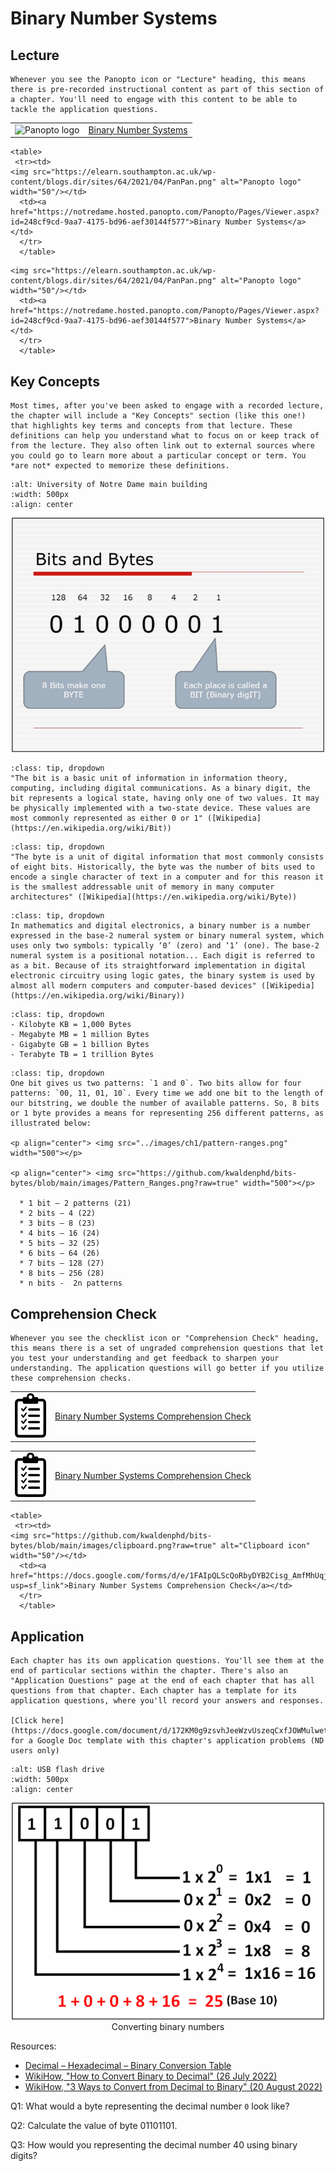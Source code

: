 # Binary Number Systems

## Lecture <i class="fa-solid fa-person-chalkboard" aria-hidden="true"></i>

```{note}
Whenever you see the Panopto icon or "Lecture" heading, this means there is pre-recorded instructional content as part of this section of a chapter. You'll need to engage with this content to be able to tackle the application questions.
```

<table>
 <tr><td>
<img src="https://elearn.southampton.ac.uk/wp-content/blogs.dir/sites/64/2021/04/PanPan.png" alt="Panopto logo" width="50"/></td>
  <td><a href="https://notredame.hosted.panopto.com/Panopto/Pages/Viewer.aspx?id=248cf9cd-9aa7-4175-bd96-aef30144f577">Binary Number Systems</a></td>
  </tr>
  </table>

```{admonition} Lecture
<table>
 <tr><td>
<img src="https://elearn.southampton.ac.uk/wp-content/blogs.dir/sites/64/2021/04/PanPan.png" alt="Panopto logo" width="50"/></td>
  <td><a href="https://notredame.hosted.panopto.com/Panopto/Pages/Viewer.aspx?id=248cf9cd-9aa7-4175-bd96-aef30144f577">Binary Number Systems</a></td>
  </tr>
  </table>
```

````{card}
<img src="https://elearn.southampton.ac.uk/wp-content/blogs.dir/sites/64/2021/04/PanPan.png" alt="Panopto logo" width="50"/></td>
  <td><a href="https://notredame.hosted.panopto.com/Panopto/Pages/Viewer.aspx?id=248cf9cd-9aa7-4175-bd96-aef30144f577">Binary Number Systems</a></td>
  </tr>
  </table>
````

## Key Concepts <i class="fa-solid fa-key" aria-hidden="true"></i>

```{note}
Most times, after you've been asked to engage with a recorded lecture, the chapter will include a "Key Concepts" section (like this one!) that highlights key terms and concepts from that lecture. These definitions can help you understand what to focus on or keep track of from the lecture. They also often link out to external sources where you could go to learn more about a particular concept or term. You *are not* expected to memorize these definitions.
```

```{image} ../images/ch1/bits-bytes-explanation.png
:alt: University of Notre Dame main building
:width: 500px
:align: center
```

<p align="center"><img src="https://github.com/kwaldenphd/bits-bytes/blob/main/images/Bits_Bytes_Image.png?raw=true" width="500"></p>

```{admonition} Bits
:class: tip, dropdown
"The bit is a basic unit of information in information theory, computing, including digital communications. As a binary digit, the bit represents a logical state, having only one of two values. It may be physically implemented with a two-state device. These values are most commonly represented as either 0 or 1" ([Wikipedia](https://en.wikipedia.org/wiki/Bit))
```

```{admonition} Bytes 
:class: tip, dropdown
"The byte is a unit of digital information that most commonly consists of eight bits. Historically, the byte was the number of bits used to encode a single character of text in a computer and for this reason it is the smallest addressable unit of memory in many computer architectures" ([Wikipedia](https://en.wikipedia.org/wiki/Byte))
```

```{admonition} Binary 
:class: tip, dropdown
In mathematics and digital electronics, a binary number is a number expressed in the base-2 numeral system or binary numeral system, which uses only two symbols: typically ‘0’ (zero) and ‘1’ (one). The base-2 numeral system is a positional notation... Each digit is referred to as a bit. Because of its straightforward implementation in digital electronic circuitry using logic gates, the binary system is used by almost all modern computers and computer-based devices" ([Wikipedia](https://en.wikipedia.org/wiki/Binary))
```

```{admonition} Unit Conversions 
:class: tip, dropdown
- Kilobyte KB = 1,000 Bytes 
- Megabyte MB = 1 million Bytes 
- Gigabyte GB = 1 billion Bytes 
- Terabyte TB = 1 trillion Bytes
```

```{admonition} Pattern Ranges 
:class: tip, dropdown
One bit gives us two patterns: `1 and 0`. Two bits allow for four patterns: `00, 11, 01, 10`. Every time we add one bit to the length of our bitstring, we double the number of available patterns. So, 8 bits or 1 byte provides a means for representing 256 different patterns, as illustrated below:

<p align="center"> <img src="../images/ch1/pattern-ranges.png" width="500"></p>

<p align="center"> <img src="https://github.com/kwaldenphd/bits-bytes/blob/main/images/Pattern_Ranges.png?raw=true" width="500"></p>

  * 1 bit – 2 patterns (21)
  * 2 bits – 4 (22)
  * 3 bits – 8 (23)
  * 4 bits – 16 (24)
  * 5 bits – 32 (25)
  * 6 bits – 64 (26)
  * 7 bits – 128 (27)
  * 8 bits – 256 (28)
  * n bits -  2n patterns
```
  
## Comprehension Check <i class="fa-solid fa-clipboard-check" aria-hidden="true"></i>

```{note}
Whenever you see the checklist icon or "Comprehension Check" heading, this means there is a set of ungraded comprehension questions that let you test your understanding and get feedback to sharpen your understanding. The application questions will go better if you utilize these comprehension checks.
```

<table>
 <tr><td>
<img src="../images/ch1/clipboard.png" alt="Clipboard icon" width="50"/></td>
  <td><a href="https://docs.google.com/forms/d/e/1FAIpQLScQoRbyDYB2Cisg_AmfMhUqj8qXn0ZbeuembRhQpOnbb64I2g/viewform?usp=sf_link">Binary Number Systems Comprehension Check</a></td>
  </tr>
  </table>

<table>
 <tr><td>
<img src="https://github.com/kwaldenphd/bits-bytes/blob/main/images/clipboard.png?raw=true" alt="Clipboard icon" width="50"/></td>
  <td><a href="https://docs.google.com/forms/d/e/1FAIpQLScQoRbyDYB2Cisg_AmfMhUqj8qXn0ZbeuembRhQpOnbb64I2g/viewform?usp=sf_link">Binary Number Systems Comprehension Check</a></td>
  </tr>
  </table>
  
````{card}
<table>
 <tr><td>
<img src="https://github.com/kwaldenphd/bits-bytes/blob/main/images/clipboard.png?raw=true" alt="Clipboard icon" width="50"/></td>
  <td><a href="https://docs.google.com/forms/d/e/1FAIpQLScQoRbyDYB2Cisg_AmfMhUqj8qXn0ZbeuembRhQpOnbb64I2g/viewform?usp=sf_link">Binary Number Systems Comprehension Check</a></td>
  </tr>
  </table>
````

## Application <i class="fa-solid fa-clipboard-question" aria-hidden="true"></i>

```{note}
Each chapter has its own application questions. You'll see them at the end of particular sections within the chapter. There's also an "Application Questions" page at the end of each chapter that has all questions from that chapter. Each chapter has a template for its application questions, where you'll record your answers and responses.

[Click here](https://docs.google.com/document/d/172KM0g9zsvhJeeWzvUszeqCxfJOWMulwetfx8hLCu9M/copy) for a Google Doc template with this chapter's application problems (ND users only)
```

```{image} ../images/ch1/binary-conversion.png 
:alt: USB flash drive
:width: 500px
:align: center
```

<p align="center"><img src="https://github.com/kwaldenphd/bits-bytes/blob/main/images/Binary_Conversion.png?raw=true" width="500"><br>Converting binary numbers</p>

Resources:
- [Decimal – Hexadecimal – Binary Conversion Table](https://github.com/kwaldenphd/bits-bytes/blob/main/ASCII-Conversion-Chart.pdf)
- [WikiHow, "How to Convert Binary to Decimal" (26 July 2022)](https://www.wikihow.com/Convert-from-Binary-to-Decimal)
- [WikiHow, "3 Ways to Convert from Decimal to Binary" (20 August 2022)](https://www.wikihow.com/Convert-from-Decimal-to-Binary)

Q1: What would a byte representing the decimal number `0` look like? 

Q2: Calculate the value of byte 01101101.

Q3: How would you representing the decimal number 40 using binary digits?
